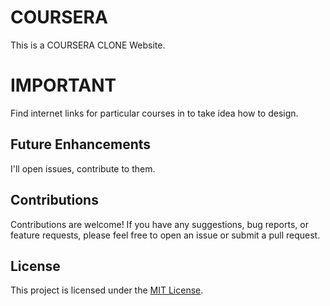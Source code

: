 # COURSERA

This is a COURSERA CLONE Website.

# IMPORTANT

Find internet links for particular courses in  to take idea how to design.
 
## Future Enhancements

I'll open issues, contribute to them.

## Contributions

Contributions are welcome! If you have any suggestions, bug reports, or feature requests, please feel free to open an issue or submit a pull request.

## License

This project is licensed under the [MIT License](LICENSE.md).
